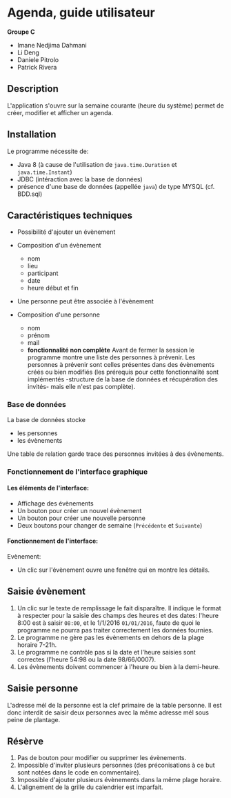 # Agenda, guide utilisateur

**Groupe C**

* Imane Nedjima Dahmani
* Li Deng
* Daniele Pitrolo
* Patrick Rivera

## Description

L'application s'ouvre sur la semaine courante (heure du système) permet de créer, modifier et afficher un agenda.

## Installation

Le programme nécessite de:

* Java 8 (à cause de l'utilisation de `java.time.Duration` et `java.time.Instant`)
* JDBC (intéraction avec la base de données)
* présence d'une base de données (appellée `java`) de type MYSQL (cf. BDD.sql)


## Caractéristiques techniques

* Possibilité d'ajouter un évènement
* Composition d'un évènement
   * nom
   * lieu
   * participant
   * date
   * heure début et fin

* Une personne peut être associée à l'évènement
* Composition d'une personne
	* nom
	* prénom
	* mail
  * **fonctionnalité non complète** Avant de fermer la session le programme montre une liste des personnes à prévenir. Les personnes à prévenir sont celles présentes dans des évènements créés ou bien modifiés (les prérequis pour cette fonctionnalité sont implémentés -structure de la base de données et récupération des invités- mais elle n'est pas complète).

### Base de données

La base de données stocke

* les personnes
* les évènements

Une table de relation garde trace des personnes invitées à des évènements.

### Fonctionnement de l'interface graphique

#### Les éléments de l'interface:

* Affichage des évènements
* Un bouton pour créer un nouvel évènement
* Un bouton pour créer une nouvelle personne
* Deux boutons pour changer de semaine (`Précédente` et `Suivante`)

#### Fonctionnement de l'interface:

Evènement:

* Un clic sur l'évènement ouvre une fenêtre qui en montre les détails.

## Saisie évènement

1. Un clic sur le texte de remplissage le fait disparaître. Il indique le format à respecter pour la saisie des champs des heures et des dates: l'heure 8:00 est à saisir `08:00`, et le 1/1/2016 `01/01/2016`, faute de quoi le programme ne pourra pas traiter correctement les données fournies.
2. Le programme ne gère pas les évènements en dehors de la plage horaire 7-21h.
3. Le programme ne contrôle pas si la date et l'heure saisies sont correctes (l'heure 54:98 ou la date 98/66/0007).
4. Les évènements doivent commencer à l'heure ou bien à la demi-heure.

## Saisie personne

L'adresse mél de la personne est la clef primaire de la table personne. Il est donc interdit de saisir deux personnes avec la même adresse mél sous peine de plantage.

## Résèrve

1. Pas de bouton pour modifier ou supprimer les évènements.
2. Impossible d'inviter plusieurs personnes (des préconisations à ce but sont notées dans le code en commentaire).
3. Impossible d'ajouter plusieurs évènements dans la même plage horaire.
4. L'alignement de la grille du calendrier est imparfait.

